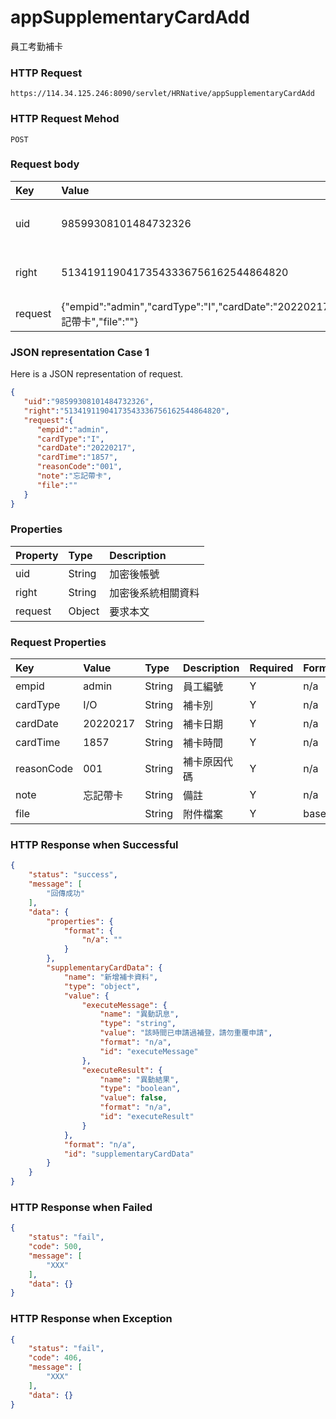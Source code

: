 # appSupplementaryCardAdd
員工考勤補卡

### HTTP Request
```
https://114.34.125.246:8090/servlet/HRNative/appSupplementaryCardAdd
```

### HTTP Request Mehod
```
POST
```

### Request body
| Key | Value | Type | Description |
|:----------|:-------------|:-----|:------------|
| uid | 98599308101484732326 | String | 需透過appLogin取得
| right | 51341911904173543336756162544864820 | String | 需透過appLogin取得 |
| request | {"empid":"admin","cardType":"I","cardDate":"20220217","cardTime":"1857","reasonCode":"001","note":"忘記帶卡","file":""} | Object | 異動條件

### JSON representation Case 1
Here is a JSON representation of request.
```json
{
   "uid":"98599308101484732326",
   "right":"51341911904173543336756162544864820",
   "request":{
      "empid":"admin",
      "cardType":"I",
      "cardDate":"20220217",
      "cardTime":"1857",
      "reasonCode":"001",
      "note":"忘記帶卡",
      "file":""
   }
}
```

### Properties
| Property | Type | Description |
|:---------|:-----|:------------|
| uid   | String | 加密後帳號 |
| right | String | 加密後系統相關資料 |
| request | Object | 要求本文 |

### Request Properties
| Key | Value | Type | Description | Required | Format | Note |
|:----------|:-------------|:-----|:------------|:------------|:------------|:------------|
| empid | admin | String | 員工編號 | Y | n/a | 異動欄位 |
| cardType | I/O | String | 補卡別 | Y | n/a | 進卡:I,出卡:O |
| cardDate | 20220217 | String | 補卡日期 | Y | n/a | AC(YYYYmmdd) |
| cardTime | 1857 | String | 補卡時間 | Y | n/a | TIME(HHmm) |
| reasonCode | 001 | String | 補卡原因代碼 | Y | n/a | 根據原因設定檔的代碼 |
| note | 忘記帶卡 | String | 備註 | Y | n/a | 補卡原因 |
| file |  | String | 附件檔案 | Y | base64 | 補卡附件 |

### HTTP Response when Successful
```json
{
    "status": "success",
    "message": [
        "回傳成功"
    ],
    "data": {
        "properties": {
            "format": {
                "n/a": ""
            }
        },
        "supplementaryCardData": {
            "name": "新增補卡資料",
            "type": "object",
            "value": {
                "executeMessage": {
                    "name": "異動訊息",
                    "type": "string",
                    "value": "該時間已申請過補登，請勿重覆申請",
                    "format": "n/a",
                    "id": "executeMessage"
                },
                "executeResult": {
                    "name": "異動結果",
                    "type": "boolean",
                    "value": false,
                    "format": "n/a",
                    "id": "executeResult"
                }
            },
            "format": "n/a",
            "id": "supplementaryCardData"
        }
    }
}
```

### HTTP Response when Failed
```json
{
    "status": "fail",
    "code": 500,
    "message": [
        "XXX"
    ],
    "data": {}
}
```

### HTTP Response when Exception
```json
{
    "status": "fail",
    "code": 406,
    "message": [
        "XXX"
    ],
    "data": {}
}
```
